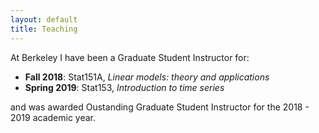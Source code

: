 ```yaml
---
layout: default
title: Teaching
---
```

At Berkeley I have been a Graduate Student Instructor for:

* **Fall 2018**: Stat151A, *Linear models: theory and applications*
* **Spring 2019**: Stat153, *Introduction to time series*

and was awarded Oustanding Graduate Student Instructor for the 2018 - 2019 academic year. 

